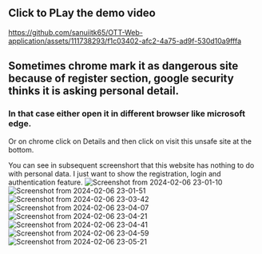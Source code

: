 <h2>Click to PLay the demo video</h2>

https://github.com/sanuiitk65/OTT-Web-application/assets/111738293/f1c03402-afc2-4a75-ad9f-530d10a9fffa





<h2>Sometimes chrome mark it as dangerous site because of register section, google security thinks it is asking personal detail.</h2>
<h3>In that case either open it in different browser like microsoft edge.</h3>
Or on chrome click on Details and then click on visit this unsafe site at the bottom.

You can see in subsequent screenshort that this website has nothing to do with personal data.
I just want to show the registration, login and authentication feature. 
![Screenshot from 2024-02-06 23-01-10](https://github.com/sanuiitk65/OTT-Web-application/assets/111738293/80d38a9e-0c3b-40a5-9bd3-81ec59ab0230)
![Screenshot from 2024-02-06 23-01-51](https://github.com/sanuiitk65/OTT-Web-application/assets/111738293/12f59076-2b2a-496b-8e42-6c921c6629a9)
![Screenshot from 2024-02-06 23-03-42](https://github.com/sanuiitk65/OTT-Web-application/assets/111738293/f24befab-d737-4428-b435-cd11d0f2e596)
![Screenshot from 2024-02-06 23-04-07](https://github.com/sanuiitk65/OTT-Web-application/assets/111738293/0f7eaedb-d7c1-42d0-bbed-afe7e7c4418a)
![Screenshot from 2024-02-06 23-04-21](https://github.com/sanuiitk65/OTT-Web-application/assets/111738293/e94617b0-f086-498c-a924-6f7cf5a2750b)
![Screenshot from 2024-02-06 23-04-41](https://github.com/sanuiitk65/OTT-Web-application/assets/111738293/6a4b4bd1-8065-4287-abd1-6a0b1ac52f66)
![Screenshot from 2024-02-06 23-04-59](https://github.com/sanuiitk65/OTT-Web-application/assets/111738293/9a4adb24-3652-4190-8842-d8396db0fe94)
![Screenshot from 2024-02-06 23-05-21](https://github.com/sanuiitk65/OTT-Web-application/assets/111738293/4867118e-8a91-4c4e-a1b4-df4baae23de0)








